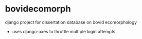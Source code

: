 bovidecomorph
=============

django project for dissertation database on bovid ecomorphology

* uses django-axes to throttle multiple login attempts
